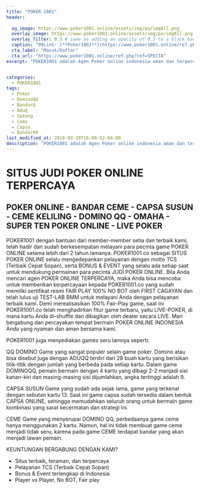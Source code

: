 ```yaml
---
title: "POKER 1001"
header:
  
  og_image: https://www.poker1001.online/assets/img/po/imgAll.png
  overlay_image: https://www.poker1001.online/assets/img/po/imgAll.png
  overlay_filter: 0.5 # same as adding an opacity of 0.5 to a black background
  caption: "99Link: [**Poker1001**](https://www.poker1001.online/ref.php?ref=SPECTA)"
  cta_label: "Masuk/Daftar"
  cta_url: "https://www.poker1001.online/ref.php?ref=SPECTA"
excerpt: "POKER1001 adalah Agen Poker online indonesia aman dan terpercaya yang menyediakan permainan Bandarq Online, DominoQQ, Capsa Susun, Bandar Poker, AduQ dan PokerQQ."


categories:
  - POKER1001
tags:
  - Poker
  - DominoQQ
  - BandarQ
  - AduQ
  - Sakong
  - Ceme
  - Capsa
  - Bandar66
last_modified_at: 2018-03-20T16:00:52-04:00
description: "POKER1001 adalah Agen Poker online indonesia aman dan terpercaya yang menyediakan permainan Bandarq Online, DominoQQ, Capsa Susun, Bandar Poker, AduQ dan PokerQQ."
---
```

<h1>SITUS JUDI POKER ONLINE TERPERCAYA</h1>
<h2>POKER ONLINE - BANDAR CEME - CAPSA SUSUN - CEME KELILING - DOMINO QQ - OMAHA - SUPER TEN
POKER ONLINE - LIVE POKER</h2>
POKER1001 dengan bantuan dari member-member setia dan terbaik kami, telah hadir dan sudah berkesempatan melayani para pecinta game POKER ONLINE selama lebih dari 2 tahun lamanya. POKER1001.co sebagai SITUS POKER ONLINE selalu mengedepankan pelayanan dengan motto TCS (Terbaik Cepat Sopan), serta BONUS & EVENT yang selalu ada setiap saat untuk mendukung permainan para pecinta JUDI POKER ONLINE. Bila Anda mencari agen POKER ONLINE TERPERCAYA, maka Anda bisa mencoba untuk memberikan kerpercayaan kepada POKER1001.co yang sudah memiliki sertifikat resmi FAIR PLAY 100% NO BOT oleh FIRST CAGAYAN dan telah lulus uji TEST-LAB BMM untuk melayani Anda dengan pelayanan terbaik kami. Demi merealisasikan 100% Fair-Play game, saat ini POKER1001.co telah menghadirkan fitur game terbaru, yaitu LIVE-POKER, di mana kartu Anda di-shuffle dan dibagikan oleh dealer secara LIVE. Mari bergabung dan percayakan tempat bermain POKER ONLINE INDONESIA Anda yang nyaman dan aman bersama kami.

POKER1001 juga menyediakan games seru lainnya seperti:

QQ DOMINO
Game yang sangat populer selain game poker. Domino atau bisa disebut juga dengan ADUQQ terdiri dari 28 buah kartu yang berisikan titik-titik dengan jumlah yang berbeda pada setiap kartu. Dalam game DOMINOQQ, pemain bermain dengan 4 kartu yang dibagi 2-2 menjadi sisi kanan-kiri dan masing-masing sisi dijumlahkan, angka tertinggi adalah 9.

CAPSA SUSUN
Game yang sudah ada sejak lama, game yang terkenal dengan sebutan kartu 13. Saat ini game capsa sudah tersedia dalam bentuk CAPSA ONLINE, sehingga memudahkan seluruh orang untuk bermain game kombinasi yang sarat kecermatan dan strategi ini.

CEME
Game yang menyerupai DOMINO QQ, perbedaanya game ceme hanya menggunakan 2 kartu. Namun, hal ini tidak membuat game ceme menjadi tidak seru, karena pada game CEME terdapat bandar yang akan menjadi lawan pemain.

KEUNTUNGAN BERGABUNG DENGAN KAMI?
- Situs terbaik, teraman, dan terpercaya 
- Pelayanan TCS (Terbaik Cepat Sopan) 
- Bonus & Event terlengkap di Indonesia 
- Player vs Player, No BOT, Fair play
